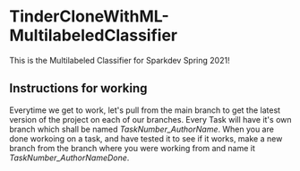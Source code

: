 # TinderCloneWithML-MultilabeledClassifier
This is the Multilabeled Classifier for Sparkdev Spring 2021!

## Instructions for working
Everytime we get to work, let's pull from the main branch to get the latest version of the project on each of our branches. Every Task will have it's own branch which shall be named *TaskNumber_AuthorName*. When you are done workoing on a task, and have tested it to see if it works, make a new branch from the branch where you were working from and name it *TaskNumber_AuthorNameDone*. 
